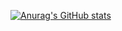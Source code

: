 [![Anurag's GitHub stats](https://github-readme-stats.vercel.app/api?username=binye&show_icons=true&theme=radical)](https://github.com/anuraghazra/github-readme-stats)
